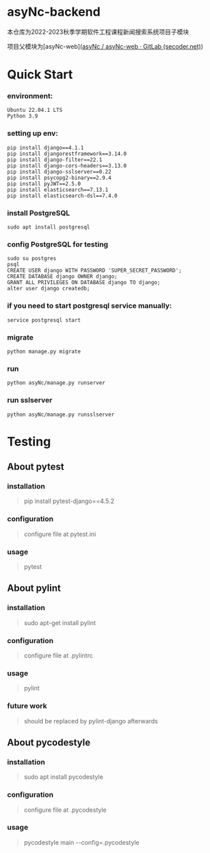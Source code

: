 # asyNc-backend

本仓库为2022-2023秋季学期软件工程课程新闻搜索系统项目子模块

项目父模块为[asyNc-web]([asyNc / asyNc-web · GitLab (secoder.net)](https://gitlab.secoder.net/asyNc/asyNc-web))

# Quick Start
### environment:
```
Ubuntu 22.04.1 LTS
Python 3.9
```
### setting up env:
```
pip install django==4.1.1
pip install djangorestframework==3.14.0
pip install django-filter==22.1
pip install django-cors-headers==3.13.0
pip install django-sslserver==0.22
pip install psycopg2-binary==2.9.4
pip install pyJWT==2.5.0
pip install elasticsearch==7.13.1
pip install elasticsearch-dsl==7.4.0
```
### install PostgreSQL
```
sudo apt install postgresql
```
### config PostgreSQL for testing
```
sudo su postgres
psql
CREATE USER django WITH PASSWORD 'SUPER_SECRET_PASSWORD';
CREATE DATABASE django OWNER django;
GRANT ALL PRIVILEGES ON DATABASE django TO django;
alter user django createdb;
```
### if you need to start postgresql service manually:
```
service postgresql start
```
### migrate
```
python manage.py migrate
```
### run
```
python asyNc/manage.py runserver
```
### run sslserver
```
python asyNc/manage.py runsslserver
```
# Testing
## About pytest 
### installation
> pip install pytest-django==4.5.2
### configuration
> configure file at pytest.ini
### usage
> pytest
## About pylint
### installation
> sudo apt-get install pylint
### configuration
> configure file at .pylintrc
### usage
> pylint
### future work
> should be replaced by pylint-django afterwards
## About pycodestyle
### installation
> sudo apt install pycodestyle
### configuration
> configure file at .pycodestyle
### usage
> pycodestyle main --config=.pycodestyle
